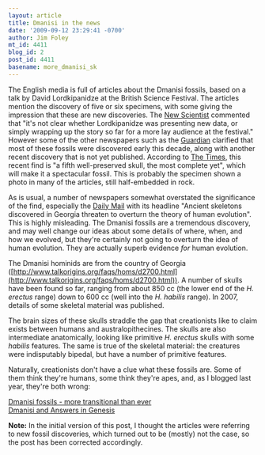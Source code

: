 ```yaml
---
layout: article
title: Dmanisi in the news
date: '2009-09-12 23:29:41 -0700'
author: Jim Foley
mt_id: 4411
blog_id: 2
post_id: 4411
basename: more_dmanisi_sk
---
```

The English media is full of articles about the Dmanisi fossils, based on a talk by David Lordkipanidze at the British Science Festival. The articles mention the discovery of five or six specimens, with some giving the impression that these are new discoveries. The [New Scientist](http://www.newscientist.com/blogs/shortsharpscience/2009/09/did-early-humans-evolve-in-eur.html) commented that "it's not clear whether Lordkipanidze was presenting new data, or simply wrapping up the story so far for a more lay audience at the festival."  However some of the other newspapers such as the [Guardian](http://www.guardian.co.uk/science/2009/sep/08/fossils-georgia-dmanisi-early-humans) clarified that most of these fossils were discovered early this decade, along with another recent discovery that is not yet published. According to [The Times](http://www.foxnews.com/story/0,2933,548541,00.html), this recent find is "a fifth well-preserved skull, the most complete yet", which will make it a spectacular fossil. This is probably the specimen shown a photo in many of the articles, still half-embedded in rock.

As is usual, a number of newspapers somewhat overstated the significance of the find, especially the [Daily Mail](http://www.dailymail.co.uk/sciencetech/article-1212060/Ancient-skeletons-discovered-Georgia-threaten-overturn-theory-human-evolution.html?ITO=1490) with its headline "Ancient skeletons discovered in Georgia threaten to overturn the theory of human evolution". This is highly misleading. The Dmanisi fossils are a tremendous discovery, and may well change our ideas about some details of where, when, and how we evolved, but they're certainly not going to overturn the idea of human evolution. They are actually superb evidence _for_ human evolution.

The Dmanisi hominids are from the country of Georgia ([http://www.talkorigins.org/faqs/homs/d2700.html](http://www.talkorigins.org/faqs/homs/d2700.html)).  A number of skulls have been found so far, ranging from about 850 cc (the lower end of the _H. erectus_ range) down to 600 cc (well into the _H. habilis_ range).  In 2007, details of some skeletal material was published.

The brain sizes of these skulls straddle the gap that creationists like to claim exists between humans and australopithecines. The skulls are also intermediate anatomically, looking like primitive _H. erectus_ skulls with some _habilis_ features. The same is true of the skeletal material: the creatures were indisputably bipedal, but have a number of primitive features.

Naturally, creationists don't have a clue what these fossils are. Some of them think they're humans, some think they're apes, and, as I blogged last year, they're both wrong:

[Dmanisi fossils - more transitional than ever](http://pandasthumb.org/archives/2008/11/dmanisi-postcranial.html)<br />
[Dmanisi and Answers in Genesis](http://pandasthumb.org/archives/2008/12/dmanisi-and-aig.html)

**Note:** In the initial version of this post, I thought the articles were referring to new fossil discoveries, which turned out to be (mostly) not the case, so the post has been corrected accordingly.

